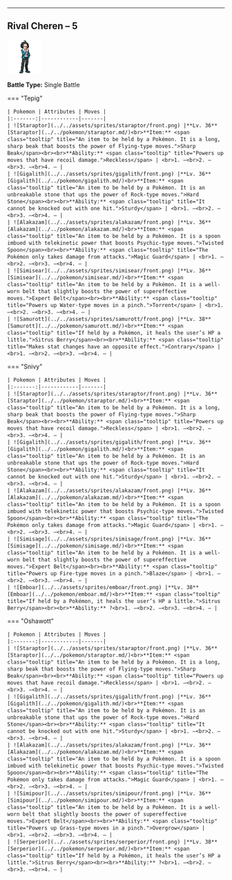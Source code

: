 ---

## Rival Cheren – 5

![Rival Cheren – 5](../../assets/important_trainers/cheren.png)

**Battle Type:** Single Battle

=== "Tepig"

    | Pokemon | Attributes | Moves |
    |:-------:|------------|-------|
    | ![Staraptor](../../assets/sprites/staraptor/front.png) |**Lv. 36** [Staraptor](../../pokemon/staraptor.md/)<br>**Item:** <span class="tooltip" title="An item to be held by a Pokémon. It is a long, sharp beak that boosts the power of Flying-type moves.">Sharp Beak</span><br><br>**Ability:** <span class="tooltip" title="Powers up moves that have recoil damage.">Reckless</span> | <br>1. —<br>2. —<br>3. —<br>4. — |
    | ![Gigalith](../../assets/sprites/gigalith/front.png) |**Lv. 36** [Gigalith](../../pokemon/gigalith.md/)<br>**Item:** <span class="tooltip" title="An item to be held by a Pokémon. It is an unbreakable stone that ups the power of Rock-type moves.">Hard Stone</span><br><br>**Ability:** <span class="tooltip" title="It cannot be knocked out with one hit.">Sturdy</span> | <br>1. —<br>2. —<br>3. —<br>4. — |
    | ![Alakazam](../../assets/sprites/alakazam/front.png) |**Lv. 36** [Alakazam](../../pokemon/alakazam.md/)<br>**Item:** <span class="tooltip" title="An item to be held by a Pokémon. It is a spoon imbued with telekinetic power that boosts Psychic-type moves.">Twisted Spoon</span><br><br>**Ability:** <span class="tooltip" title="The Pokémon only takes damage from attacks.">Magic Guard</span> | <br>1. —<br>2. —<br>3. —<br>4. — |
    | ![Simisear](../../assets/sprites/simisear/front.png) |**Lv. 36** [Simisear](../../pokemon/simisear.md/)<br>**Item:** <span class="tooltip" title="An item to be held by a Pokémon. It is a well-worn belt that slightly boosts the power of supereffective moves.">Expert Belt</span><br><br>**Ability:** <span class="tooltip" title="Powers up Water-type moves in a pinch.">Torrent</span> | <br>1. —<br>2. —<br>3. —<br>4. — |
    | ![Samurott](../../assets/sprites/samurott/front.png) |**Lv. 38** [Samurott](../../pokemon/samurott.md/)<br>**Item:** <span class="tooltip" title="If held by a Pokémon, it heals the user’s HP a little.">Sitrus Berry</span><br><br>**Ability:** <span class="tooltip" title="Makes stat changes have an opposite effect.">Contrary</span> | <br>1. —<br>2. —<br>3. —<br>4. — |
    

=== "Snivy"

    | Pokemon | Attributes | Moves |
    |:-------:|------------|-------|
    | ![Staraptor](../../assets/sprites/staraptor/front.png) |**Lv. 36** [Staraptor](../../pokemon/staraptor.md/)<br>**Item:** <span class="tooltip" title="An item to be held by a Pokémon. It is a long, sharp beak that boosts the power of Flying-type moves.">Sharp Beak</span><br><br>**Ability:** <span class="tooltip" title="Powers up moves that have recoil damage.">Reckless</span> | <br>1. —<br>2. —<br>3. —<br>4. — |
    | ![Gigalith](../../assets/sprites/gigalith/front.png) |**Lv. 36** [Gigalith](../../pokemon/gigalith.md/)<br>**Item:** <span class="tooltip" title="An item to be held by a Pokémon. It is an unbreakable stone that ups the power of Rock-type moves.">Hard Stone</span><br><br>**Ability:** <span class="tooltip" title="It cannot be knocked out with one hit.">Sturdy</span> | <br>1. —<br>2. —<br>3. —<br>4. — |
    | ![Alakazam](../../assets/sprites/alakazam/front.png) |**Lv. 36** [Alakazam](../../pokemon/alakazam.md/)<br>**Item:** <span class="tooltip" title="An item to be held by a Pokémon. It is a spoon imbued with telekinetic power that boosts Psychic-type moves.">Twisted Spoon</span><br><br>**Ability:** <span class="tooltip" title="The Pokémon only takes damage from attacks.">Magic Guard</span> | <br>1. —<br>2. —<br>3. —<br>4. — |
    | ![Simisage](../../assets/sprites/simisage/front.png) |**Lv. 36** [Simisage](../../pokemon/simisage.md/)<br>**Item:** <span class="tooltip" title="An item to be held by a Pokémon. It is a well-worn belt that slightly boosts the power of supereffective moves.">Expert Belt</span><br><br>**Ability:** <span class="tooltip" title="Powers up Fire-type moves in a pinch.">Blaze</span> | <br>1. —<br>2. —<br>3. —<br>4. — |
    | ![Emboar](../../assets/sprites/emboar/front.png) |**Lv. 38** [Emboar](../../pokemon/emboar.md/)<br>**Item:** <span class="tooltip" title="If held by a Pokémon, it heals the user’s HP a little.">Sitrus Berry</span><br><br>**Ability:** ?<br>1. —<br>2. —<br>3. —<br>4. — |
    

=== "Oshawott"

    | Pokemon | Attributes | Moves |
    |:-------:|------------|-------|
    | ![Staraptor](../../assets/sprites/staraptor/front.png) |**Lv. 36** [Staraptor](../../pokemon/staraptor.md/)<br>**Item:** <span class="tooltip" title="An item to be held by a Pokémon. It is a long, sharp beak that boosts the power of Flying-type moves.">Sharp Beak</span><br><br>**Ability:** <span class="tooltip" title="Powers up moves that have recoil damage.">Reckless</span> | <br>1. —<br>2. —<br>3. —<br>4. — |
    | ![Gigalith](../../assets/sprites/gigalith/front.png) |**Lv. 36** [Gigalith](../../pokemon/gigalith.md/)<br>**Item:** <span class="tooltip" title="An item to be held by a Pokémon. It is an unbreakable stone that ups the power of Rock-type moves.">Hard Stone</span><br><br>**Ability:** <span class="tooltip" title="It cannot be knocked out with one hit.">Sturdy</span> | <br>1. —<br>2. —<br>3. —<br>4. — |
    | ![Alakazam](../../assets/sprites/alakazam/front.png) |**Lv. 36** [Alakazam](../../pokemon/alakazam.md/)<br>**Item:** <span class="tooltip" title="An item to be held by a Pokémon. It is a spoon imbued with telekinetic power that boosts Psychic-type moves.">Twisted Spoon</span><br><br>**Ability:** <span class="tooltip" title="The Pokémon only takes damage from attacks.">Magic Guard</span> | <br>1. —<br>2. —<br>3. —<br>4. — |
    | ![Simipour](../../assets/sprites/simipour/front.png) |**Lv. 36** [Simipour](../../pokemon/simipour.md/)<br>**Item:** <span class="tooltip" title="An item to be held by a Pokémon. It is a well-worn belt that slightly boosts the power of supereffective moves.">Expert Belt</span><br><br>**Ability:** <span class="tooltip" title="Powers up Grass-type moves in a pinch.">Overgrow</span> | <br>1. —<br>2. —<br>3. —<br>4. — |
    | ![Serperior](../../assets/sprites/serperior/front.png) |**Lv. 38** [Serperior](../../pokemon/serperior.md/)<br>**Item:** <span class="tooltip" title="If held by a Pokémon, it heals the user’s HP a little.">Sitrus Berry</span><br><br>**Ability:** ?<br>1. —<br>2. —<br>3. —<br>4. — |
    

